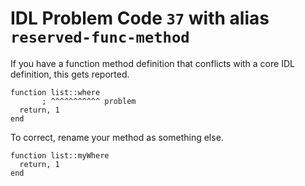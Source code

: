 # IDL Problem Code `37` with alias `reserved-func-method`

<!--@include: ./severity/disable_problem.md-->

<!--@include: ./severity/internal_routine.md-->

If you have a function method definition that conflicts with a core IDL definition, this gets reported.

```idl
function list::where
       ; ^^^^^^^^^^^ problem
  return, 1
end
```

To correct, rename your method as something else.

```idl
function list::myWhere
  return, 1
end
```
